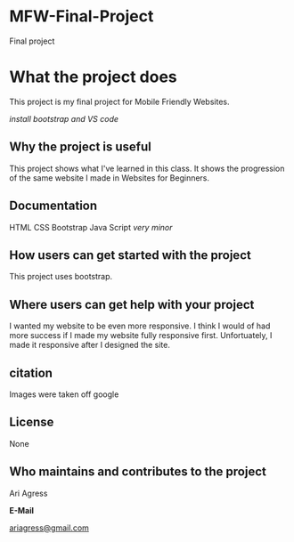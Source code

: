 # MFW-Final-Project
Final project

# What the project does

This project is my final project for Mobile Friendly Websites.

*install bootstrap and VS code*

## Why the project is useful

This project shows what I've learned in this class. It shows the progression of the same website I made in Websites for Beginners.

## Documentation

HTML
CSS
Bootstrap
Java Script *very minor*
## How users can get started with the project

This project uses bootstrap. 

## Where users can get help with your project

I wanted my website to be even more responsive. I think I would of had more success if I made my website fully responsive first. Unfortuately, I made it responsive after I designed the site.

## citation

Images were taken off google

## License

None
## Who maintains and contributes to the project

Ari Agress

**E-Mail**

ariagress@gmail.com